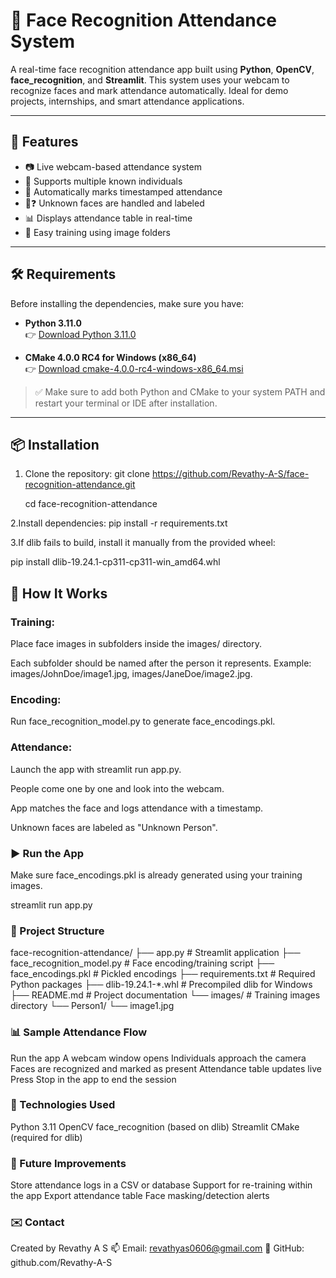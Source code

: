 # 🧠 Face Recognition Attendance System

A real-time face recognition attendance app built using **Python**, **OpenCV**, **face_recognition**, and **Streamlit**. This system uses your webcam to recognize faces and mark attendance automatically. Ideal for demo projects, internships, and smart attendance applications.

---

## 🚀 Features

- 📷 Live webcam-based attendance system
- 👥 Supports multiple known individuals
- 📅 Automatically marks timestamped attendance
- 🧑❓ Unknown faces are handled and labeled
- 📊 Displays attendance table in real-time
- 💾 Easy training using image folders

---

## 🛠 Requirements

Before installing the dependencies, make sure you have:

- **Python 3.11.0**  
  👉 [Download Python 3.11.0](https://www.python.org/downloads/release/python-3110/)

- **CMake 4.0.0 RC4 for Windows (x86_64)**  
  👉 [Download cmake-4.0.0-rc4-windows-x86_64.msi](https://github.com/Kitware/CMake/releases/tag/v4.0.0-rc4)

> ✅ Make sure to add both Python and CMake to your system PATH and restart your terminal or IDE after installation.

---

## 📦 Installation

1. Clone the repository:
   git clone https://github.com/Revathy-A-S/face-recognition-attendance.git
   
   cd face-recognition-attendance
   
2.Install dependencies:
  pip install -r requirements.txt

3.If dlib fails to build, install it manually from the provided wheel:

  pip install dlib-19.24.1-cp311-cp311-win_amd64.whl

## 🧠 How It Works
### Training:

Place face images in subfolders inside the images/ directory.

Each subfolder should be named after the person it represents.
Example: images/JohnDoe/image1.jpg, images/JaneDoe/image2.jpg.

### Encoding:

Run face_recognition_model.py to generate face_encodings.pkl.

### Attendance:

Launch the app with streamlit run app.py.

People come one by one and look into the webcam.

App matches the face and logs attendance with a timestamp.

Unknown faces are labeled as "Unknown Person".

### ▶️ Run the App
Make sure face_encodings.pkl is already generated using your training images.

  streamlit run app.py

### 📂 Project Structure
face-recognition-attendance/
├── app.py                     # Streamlit application
├── face_recognition_model.py  # Face encoding/training script
├── face_encodings.pkl         # Pickled encodings
├── requirements.txt           # Required Python packages
├── dlib-19.24.1-*.whl         # Precompiled dlib for Windows 
├── README.md                  # Project documentation
└── images/                    # Training images directory
    └── Person1/
        └── image1.jpg

### 📊 Sample Attendance Flow

Run the app
A webcam window opens
Individuals approach the camera
Faces are recognized and marked as present
Attendance table updates live
Press Stop in the app to end the session


### 🧰 Technologies Used

Python 3.11
OpenCV
face_recognition (based on dlib)
Streamlit
CMake (required for dlib)

### 🧪 Future Improvements

Store attendance logs in a CSV or database
Support for re-training within the app
Export attendance table
Face masking/detection alerts

### ✉️ Contact
Created by Revathy A S
📫 Email: revathyas0606@gmail.com
🔗 GitHub: github.com/Revathy-A-S
